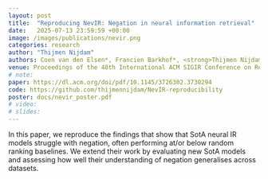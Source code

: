 ```yaml
---
layout: post
title:  "Reproducing NevIR: Negation in neural information retrieval"
date:   2025-07-13 23:59:59 +00:00
image: /images/publications/nevir.png
categories: research
author: "Thijmen Nijdam"
authors: Coen van den Elsen*, Francien Barkhof*, <strong>Thijmen Nijdam*</strong>, Simon Lupart, Mohammad Aliannejadi
venue: Proceedings of the 48th International ACM SIGIR Conference on Research and Development in Information Retrieval
# note: 
paper: https://dl.acm.org/doi/pdf/10.1145/3726302.3730294
code: https://github.com/thijmennijdam/NevIR-reproducibility
poster: docs/nevir_poster.pdf
# video: 
# slides:
---
```


In this paper, we reproduce the findings that show that SotA neural IR models struggle with negation, often performing at/or below random ranking baselines. We extend their work by evaluating new SotA models and assessing how well their understanding of negation generalises across datasets.